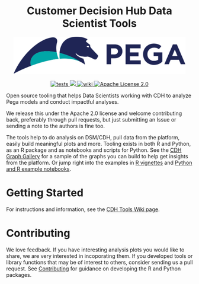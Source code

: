 <center><h1 class="no-underline"> Customer Decision Hub Data Scientist Tools </h1></center> 

<p align="center">
    <img height="100px" src="images/pegasystems-inc-vector-logo.svg" alt="Pega logo">
</p>

<p align="center">
  <!-- Tests -->
  <a href="https://github.com/pegasystems/cdh-datascientist-tools/actions?workflow=cdhtools">
    <img src="https://github.com/pegasystems/cdh-datascientist-tools/workflows/cdhtools/badge.svg" alt="tests">
  </a>
  <!-- Code coverage -->
  <a href="https://codecov.io/gh/pegasystems/cdh-datascientist-tools">
    <img src="https://codecov.io/gh/pegasystems/cdh-datascientist-tools/branch/master/graph/badge.svg"/>
  </a>
  <!-- Documentation -->
  <a href="https://github.com/pegasystems/cdh-datascientist-tools/wiki">
    <img src="https://img.shields.io/badge/wiki-up-success" alt="wiki">
  </a>
  <!-- License -->
  <a href="https://github.com/pegasystems/cdh-datascientist-tools/blob/master/LICENSE">
    <img src="https://img.shields.io/github/license/pegasystems/cdh-datascientist-tools" alt="Apache License 2.0">
  </a>
</p>

Open source tooling that helps Data Scientists working with CDH to analyze Pega models and conduct impactful analyses.

We release this under the Apache 2.0 license and welcome contributing back, preferably through pull requests, but just submitting an Issue or sending a note to the authors is fine too.

The tools help to do analysis on DSM/CDH, pull data from the platform, easily build meaningful plots and more. Tooling exists in both R and Python, as an R package and as notebooks and scripts for Python. See the [CDH Graph Gallery](https://github.com/pegasystems/cdh-datascientist-tools/wiki/CDH-Graph-Gallery) for a sample of the graphs you can build to help get insights from the platform. Or jump right into the examples in [R vignettes](https://pegasystems.github.io/cdh-datascientist-tools/articles/index.html) and [Python and R example notebooks](https://github.com/pegasystems/cdh-datascientist-tools/tree/master/examples).



# Getting Started

For instructions and information, see the [CDH Tools Wiki page](https://github.com/pegasystems/cdh-datascientist-tools/wiki).

# Contributing

We love feedback. If you have interesting analysis plots you would like to share, we are very interested in incoporating them. If you developed tools or library functions that may be of interest to others, consider sending us a pull request. See [Contributing](https://github.com/pegasystems/cdh-datascientist-tools/wiki/Contributing) for guidance on developing the R and Python packages.

